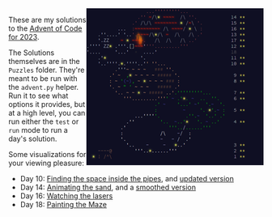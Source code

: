 <img align="right" width="350" height="310" src="https://raw.githubusercontent.com/seligman/aoc/master/2023/Puzzles/main_page_small.png">

These are my solutions to the [Advent of Code for 2023](https://adventofcode.com/2023).

The Solutions themselves are in the `Puzzles` folder.  They're meant to be run with the `advent.py` helper.  Run it to see what options it provides, but at a high level, you can run either the `test` or `run` mode to run a day's solution.

Some visualizations for your viewing pleasure:

* Day 10: [Finding the space inside the pipes](https://youtu.be/DYrIH225wHs), and [updated version](https://youtu.be/-vaIkRA1w9k)
* Day 14: [Animating the sand](https://youtu.be/5EWSnlYrt_0), and a [smoothed version](https://youtu.be/qvfBEnJZfsU)
* Day 16: [Watching the lasers](https://youtu.be/1KsEUjXK9_s)
* Day 18: [Painting the Maze](https://youtu.be/3eFCQ2M4xf0)

